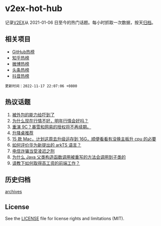 # v2ex-hot-hub

 记录[V2EX](https://www.v2ex.com/)从 2021-01-06 日至今的热门话题。每小时抓取一次数据，按天[归档](archives)。
 
 ## 相关项目

- [GitHub热榜](https://github.com/snaildev/github-hot-hub)
- [知乎热榜](https://github.com/snaildev/zhihu-hot-hub)
- [微博热榜](https://github.com/snaildev/weibo-hot-hub)
- [头条热榜](https://github.com/snaildev/toutiao-hot-hub)
- [抖音热榜](https://github.com/snaildev/douyin-hot-hub)


 `更新时间：2022-11-17 22:07:06 +0800`

## 热议话题

1. [被外包的能力给吓到了](https://www.v2ex.com/t/895875)
1. [为什么现在行情不好，明年行情会好吗？](https://www.v2ex.com/t/895868)
1. [重演 9C？暴雪和网易的授权将不再续期。](https://www.v2ex.com/t/895884)
1. [升降桌推荐](https://www.v2ex.com/t/895826)
1. [15 款 Mac，计划这周去升级运存到 16G，顺便看看有没换主板升 cpu 的必要](https://www.v2ex.com/t/895846)
1. [如何评价华为新提出的 arkTS 语言？](https://www.v2ex.com/t/895887)
1. [电信诈骗当受凌迟之刑](https://www.v2ex.com/t/895883)
1. [为什么 Java 父类构造函数调用被重写的方法会调用到子类的](https://www.v2ex.com/t/895919)
1. [请教下如何取得高工资的前端工作？](https://www.v2ex.com/t/895828)

## 历史归档

[archives](archives)

## License

See the [LICENSE](LICENSE) file for license rights and limitations (MIT).
